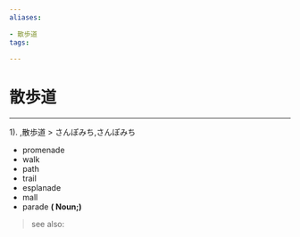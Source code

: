 ```yaml
---
aliases:
    
- 散歩道
tags:
    
---
```


# 散歩道
---
1).
,散歩道 > さんぽみち,さんぽみち

- promenade
- walk
- path
- trail
- esplanade
- mall
- parade
**( Noun;)**
> see also: 
            